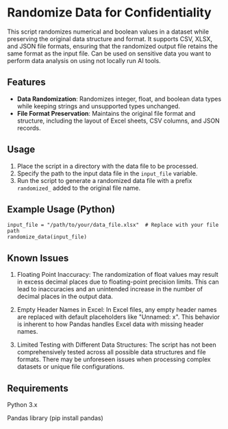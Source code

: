 # Randomize Data for Confidentiality
This script randomizes numerical and boolean values in a dataset while preserving the original data structure and format. It supports CSV, XLSX, and JSON file formats, ensuring that the randomized output file retains the same format as the input file. Can be used on sensitive data you want to perform data analysis on using not locally run AI tools.

## Features
- **Data Randomization**: Randomizes integer, float, and boolean data types while keeping strings and unsupported types unchanged.
- **File Format Preservation**: Maintains the original file format and structure, including the layout of Excel sheets, CSV columns, and JSON records.

## Usage
1. Place the script in a directory with the data file to be processed.
2. Specify the path to the input data file in the `input_file` variable.
3. Run the script to generate a randomized data file with a prefix `randomized_` added to the original file name.

## Example Usage (Python)
```
input_file = "/path/to/your/data_file.xlsx"  # Replace with your file path
randomize_data(input_file)
```
## Known Issues
1. Floating Point Inaccuracy:
The randomization of float values may result in excess decimal places due to floating-point precision limits. This can lead to inaccuracies and an unintended increase in the number of decimal places in the output data.

2. Empty Header Names in Excel:
In Excel files, any empty header names are replaced with default placeholders like "Unnamed: x". This behavior is inherent to how Pandas handles Excel data with missing header names.

3. Limited Testing with Different Data Structures:
The script has not been comprehensively tested across all possible data structures and file formats. There may be unforeseen issues when processing complex datasets or unique file configurations.

## Requirements
Python 3.x

Pandas library (pip install pandas)
